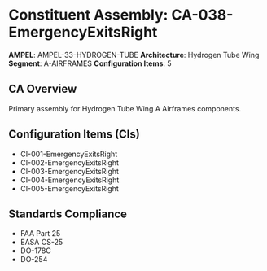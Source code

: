 # Constituent Assembly: CA-038-EmergencyExitsRight

**AMPEL**: AMPEL-33-HYDROGEN-TUBE
**Architecture**: Hydrogen Tube Wing
**Segment**: A-AIRFRAMES
**Configuration Items**: 5

## CA Overview
Primary assembly for Hydrogen Tube Wing A Airframes components.

## Configuration Items (CIs)
- CI-001-EmergencyExitsRight
- CI-002-EmergencyExitsRight
- CI-003-EmergencyExitsRight
- CI-004-EmergencyExitsRight
- CI-005-EmergencyExitsRight

## Standards Compliance
- FAA Part 25
- EASA CS-25
- DO-178C
- DO-254
